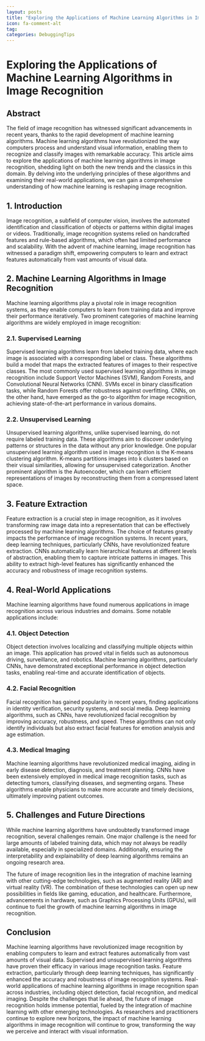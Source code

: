 ```yaml
---
layout: posts
title: "Exploring the Applications of Machine Learning Algorithms in Image Recognition"
icon: fa-comment-alt
tag:      
categories: DebuggingTips
---
```



# Exploring the Applications of Machine Learning Algorithms in Image Recognition

## Abstract
The field of image recognition has witnessed significant advancements in recent years, thanks to the rapid development of machine learning algorithms. Machine learning algorithms have revolutionized the way computers process and understand visual information, enabling them to recognize and classify images with remarkable accuracy. This article aims to explore the applications of machine learning algorithms in image recognition, shedding light on both the new trends and the classics in this domain. By delving into the underlying principles of these algorithms and examining their real-world applications, we can gain a comprehensive understanding of how machine learning is reshaping image recognition.

## 1. Introduction
Image recognition, a subfield of computer vision, involves the automated identification and classification of objects or patterns within digital images or videos. Traditionally, image recognition systems relied on handcrafted features and rule-based algorithms, which often had limited performance and scalability. With the advent of machine learning, image recognition has witnessed a paradigm shift, empowering computers to learn and extract features automatically from vast amounts of visual data.

## 2. Machine Learning Algorithms in Image Recognition
Machine learning algorithms play a pivotal role in image recognition systems, as they enable computers to learn from training data and improve their performance iteratively. Two prominent categories of machine learning algorithms are widely employed in image recognition:

### 2.1. Supervised Learning
Supervised learning algorithms learn from labeled training data, where each image is associated with a corresponding label or class. These algorithms build a model that maps the extracted features of images to their respective classes. The most commonly used supervised learning algorithms in image recognition include Support Vector Machines (SVM), Random Forests, and Convolutional Neural Networks (CNN). SVMs excel in binary classification tasks, while Random Forests offer robustness against overfitting. CNNs, on the other hand, have emerged as the go-to algorithm for image recognition, achieving state-of-the-art performance in various domains.

### 2.2. Unsupervised Learning
Unsupervised learning algorithms, unlike supervised learning, do not require labeled training data. These algorithms aim to discover underlying patterns or structures in the data without any prior knowledge. One popular unsupervised learning algorithm used in image recognition is the K-means clustering algorithm. K-means partitions images into k clusters based on their visual similarities, allowing for unsupervised categorization. Another prominent algorithm is the Autoencoder, which can learn efficient representations of images by reconstructing them from a compressed latent space.

## 3. Feature Extraction
Feature extraction is a crucial step in image recognition, as it involves transforming raw image data into a representation that can be effectively processed by machine learning algorithms. The choice of features greatly impacts the performance of image recognition systems. In recent years, deep learning techniques, particularly CNNs, have revolutionized feature extraction. CNNs automatically learn hierarchical features at different levels of abstraction, enabling them to capture intricate patterns in images. This ability to extract high-level features has significantly enhanced the accuracy and robustness of image recognition systems.

## 4. Real-World Applications
Machine learning algorithms have found numerous applications in image recognition across various industries and domains. Some notable applications include:

### 4.1. Object Detection
Object detection involves localizing and classifying multiple objects within an image. This application has proved vital in fields such as autonomous driving, surveillance, and robotics. Machine learning algorithms, particularly CNNs, have demonstrated exceptional performance in object detection tasks, enabling real-time and accurate identification of objects.

### 4.2. Facial Recognition
Facial recognition has gained popularity in recent years, finding applications in identity verification, security systems, and social media. Deep learning algorithms, such as CNNs, have revolutionized facial recognition by improving accuracy, robustness, and speed. These algorithms can not only identify individuals but also extract facial features for emotion analysis and age estimation.

### 4.3. Medical Imaging
Machine learning algorithms have revolutionized medical imaging, aiding in early disease detection, diagnosis, and treatment planning. CNNs have been extensively employed in medical image recognition tasks, such as detecting tumors, classifying diseases, and segmenting organs. These algorithms enable physicians to make more accurate and timely decisions, ultimately improving patient outcomes.

## 5. Challenges and Future Directions
While machine learning algorithms have undoubtedly transformed image recognition, several challenges remain. One major challenge is the need for large amounts of labeled training data, which may not always be readily available, especially in specialized domains. Additionally, ensuring the interpretability and explainability of deep learning algorithms remains an ongoing research area.

The future of image recognition lies in the integration of machine learning with other cutting-edge technologies, such as augmented reality (AR) and virtual reality (VR). The combination of these technologies can open up new possibilities in fields like gaming, education, and healthcare. Furthermore, advancements in hardware, such as Graphics Processing Units (GPUs), will continue to fuel the growth of machine learning algorithms in image recognition.

## Conclusion
Machine learning algorithms have revolutionized image recognition by enabling computers to learn and extract features automatically from vast amounts of visual data. Supervised and unsupervised learning algorithms have proven their efficacy in various image recognition tasks. Feature extraction, particularly through deep learning techniques, has significantly enhanced the accuracy and robustness of image recognition systems. Real-world applications of machine learning algorithms in image recognition span across industries, including object detection, facial recognition, and medical imaging. Despite the challenges that lie ahead, the future of image recognition holds immense potential, fueled by the integration of machine learning with other emerging technologies. As researchers and practitioners continue to explore new horizons, the impact of machine learning algorithms in image recognition will continue to grow, transforming the way we perceive and interact with visual information.